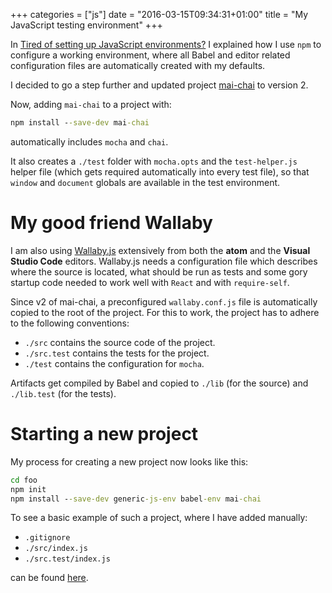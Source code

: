 +++
categories = ["js"]
date = "2016-03-15T09:34:31+01:00"
title = "My JavaScript testing environment"
+++

In [Tired of setting up JavaScript environments?](/post/2016/02/setting-up-javascript-environments.html)
I explained how I use `npm` to configure a working environment, where
all Babel and editor related configuration files are automatically
created with my defaults.

I decided to go a step further and updated project
[mai-chai](https://github.com/epsitec-sa/mai-chai) to version 2.

Now, adding `mai-chai` to a project with:

```cmd
npm install --save-dev mai-chai
```

automatically includes `mocha` and `chai`.

It also creates a `./test` folder with `mocha.opts` and the
`test-helper.js` helper file (which gets required automatically
into every test file), so that `window` and `document` globals
are available in the test environment.

# My good friend Wallaby

I am also using [Wallaby.js](http://wallabyjs.com/) extensively
from both the **atom** and the **Visual Studio Code** editors.
Wallaby.js needs a configuration file which describes where the
source is located, what should be run as tests and some gory
startup code needed to work well with `React` and with
`require-self`.

Since v2 of mai-chai, a preconfigured `wallaby.conf.js` file 
is automatically copied to the root of the project. For this
to work, the project has to adhere to the following conventions:

* `./src` contains the source code of the project.
* `./src.test` contains the tests for the project.
* `./test` contains the configuration for `mocha`.

Artifacts get compiled by Babel and copied to `./lib` (for
the source) and `./lib.test` (for the tests).

# Starting a new project

My process for creating a new project now looks like this:

```cmd
cd foo
npm init
npm install --save-dev generic-js-env babel-env mai-chai
```

To see a basic example of such a project, where I have added
manually:

* `.gitignore`
* `./src/index.js`
* `./src.test/index.js`

can be found [here](https://github.com/epsitec-sa/mai-chai-test/tree/master).
